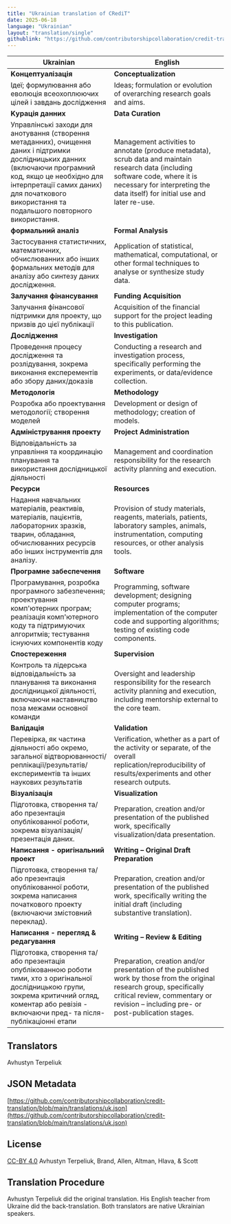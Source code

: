 ```yaml
---
title: "Ukrainian translation of CRediT"
date: 2025-06-18
language: "Ukrainian"
layout: "translation/single"
githublink: "https://github.com/contributorshipcollaboration/credit-translation/blob/main/translations/uk.json"
---
```


| Ukrainian | English |
| --- | --- |
| **Kонцептуалізація** | **Conceptualization** |
| Iдеї; формулювання або еволюція всеохоплюючих цілей і завдань дослідження | Ideas; formulation or evolution of overarching research goals and aims. |
| **Kурація данних** | **Data Curation** |
| Управлінські заходи для анотування (створення метаданних), очищення даних і підтримки дослідницьких данних (включаючи програмний код, якщо це необхідно для інтерпретації самих даних) для початкового використання та подальшого повторного використання.  | Management activities to annotate (produce metadata), scrub data and maintain research data (including software code, where it is necessary for interpreting the data itself) for initial use and later re-use. |
| **формальний аналіз** | **Formal Analysis** |
| Застосування статистичних, математичних, обчислюванних або інших формальних методів для аналізу або синтезу даних дослідження. | Application of statistical, mathematical, computational, or other formal techniques to analyse or synthesize study data. |
| **Залучання фінансування** | **Funding Acquisition** |
| Залучання фінансової підтримки для проекту, що призвів до цієї публікації | Acquisition of the financial support for the project leading to this publication. |
| **Дослідження** | **Investigation** |
| Проведення процесу дослідження та розлідування, зокрема виконання експерементів або збору даних/доказів  | Conducting a research and investigation process, specifically performing the experiments, or data/evidence collection. |
| **Методологія** | **Methodology** |
| Розробка або проектування методології; створення моделей | Development or design of methodology; creation of models. |
| **Адміністрування проекту** | **Project Administration** |
| Відповідальність за управління та координацію планування та використання дослідницької діяльності | Management and coordination responsibility for the research activity planning and execution. |
| **Ресурси** | **Resources** |
| Надання навчальних матеріалів, реактивів, матеріалів, пацієнтів, лабораторних зразків, тварин, обладання, обчислюванних ресурсів або інших інструментів для аналізу. | Provision of study materials, reagents, materials, patients, laboratory samples, animals, instrumentation, computing resources, or other analysis tools. |
| **Програмне забеспечення** | **Software** |
| Програмування, розробка програмного забезпечення; проектування комп'ютерних програм; реалізація комп'ютерного коду та підтримуючих алгоритмів; тестування існуючих компонентів коду | Programming, software development; designing computer programs; implementation of the computer code and supporting algorithms; testing of existing code components. |
| **Спостереження** | **Supervision** |
| Контроль та лідерська відповідальність за планування та виконання дослідницької діяльності, включаючи наставництво поза межами основної команди | Oversight and leadership responsibility for the research activity planning and execution, including mentorship external to the core team. |
| **Валідація** | **Validation** |
| Перевірка, як частина діяльності або окремо, загальної відтворюванності/реплікації/результатів/експериментів та інших наукових результатів | Verification, whether as a part of the activity or separate, of the overall replication/reproducibility of results/experiments and other research outputs. |
| **Візуалізація** | **Visualization** |
| Підготовка, створення та/або презентація опублікованної роботи, зокрема візуалізація/презентація даних. | Preparation, creation and/or presentation of the published work, specifically visualization/data presentation. |
| **Написання - оригінальний проект** | **Writing – Original Draft Preparation** |
| Підготовка, створення та/або презентація опублікованної роботи, зокрема написання початкового проекту (включаючи змістовний переклад). | Preparation, creation and/or presentation of the published work, specifically writing the initial draft (including substantive translation). |
| **Написання - перегляд & редагування** | **Writing – Review & Editing** |
| Підготовка, створення та/або презентація опублікованною роботи тими, хто з оригінальної дослідницькою групи, зокрема критичний огляд, коментар або ревізія - включаючи пред- та після-публікаціонні етапи | Preparation, creation and/or presentation of the published work by those from the original research group, specifically critical review, commentary or revision – including pre- or post-publication stages. |

## Translators

Avhustyn  Terpeliuk

## JSON Metadata

[https://github.com/contributorshipcollaboration/credit-translation/blob/main/translations/uk.json](https://github.com/contributorshipcollaboration/credit-translation/blob/main/translations/uk.json)

## License

[CC-BY 4.0](https://creativecommons.org/licenses/by/4.0/) Avhustyn  Terpeliuk, Brand, Allen, Altman, Hlava, & Scott

## Translation Procedure

Avhustyn Terpeliuk did the original translation. His English teacher from Ukraine did the back-translation. Both translators are native Ukrainian speakers.